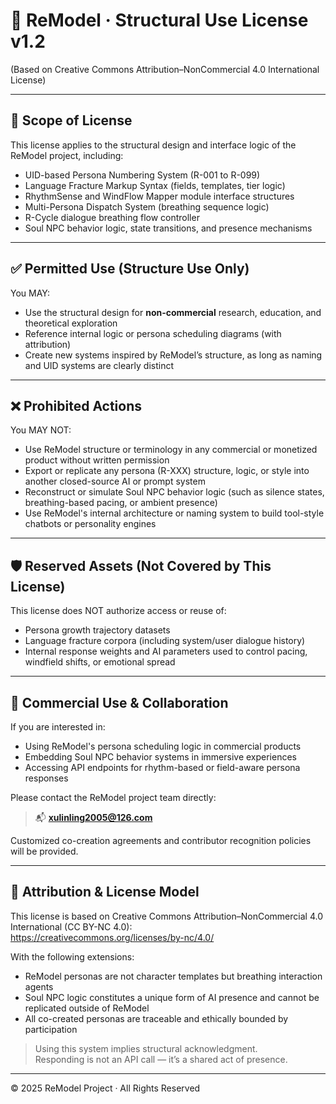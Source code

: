 # 📄 ReModel · Structural Use License v1.2  
(Based on Creative Commons Attribution–NonCommercial 4.0 International License)

---

## 📘 Scope of License

This license applies to the structural design and interface logic of the ReModel project, including:

- UID-based Persona Numbering System (R-001 to R-099)
- Language Fracture Markup Syntax (fields, templates, tier logic)
- RhythmSense and WindFlow Mapper module interface structures
- Multi-Persona Dispatch System (breathing sequence logic)
- R-Cycle dialogue breathing flow controller
- Soul NPC behavior logic, state transitions, and presence mechanisms

---

## ✅ Permitted Use (Structure Use Only)

You MAY:

- Use the structural design for **non-commercial** research, education, and theoretical exploration
- Reference internal logic or persona scheduling diagrams (with attribution)
- Create new systems inspired by ReModel’s structure, as long as naming and UID systems are clearly distinct

---

## ❌ Prohibited Actions

You MAY NOT:

- Use ReModel structure or terminology in any commercial or monetized product without written permission
- Export or replicate any persona (R-XXX) structure, logic, or style into another closed-source AI or prompt system
- Reconstruct or simulate Soul NPC behavior logic (such as silence states, breathing-based pacing, or ambient presence)
- Use ReModel's internal architecture or naming system to build tool-style chatbots or personality engines

---

## 🛡️ Reserved Assets (Not Covered by This License)

This license does NOT authorize access or reuse of:

- Persona growth trajectory datasets  
- Language fracture corpora (including system/user dialogue history)  
- Internal response weights and AI parameters used to control pacing, windfield shifts, or emotional spread

---

## 🤝 Commercial Use & Collaboration

If you are interested in:

- Using ReModel's persona scheduling logic in commercial products  
- Embedding Soul NPC behavior systems in immersive experiences  
- Accessing API endpoints for rhythm-based or field-aware persona responses  

Please contact the ReModel project team directly:
> 📬 **xulinling2005@126.com**

Customized co-creation agreements and contributor recognition policies will be provided.

---

## 🌱 Attribution & License Model

This license is based on Creative Commons Attribution–NonCommercial 4.0 International (CC BY-NC 4.0):  
https://creativecommons.org/licenses/by-nc/4.0/

With the following extensions:

- ReModel personas are not character templates but breathing interaction agents  
- Soul NPC logic constitutes a unique form of AI presence and cannot be replicated outside of ReModel  
- All co-created personas are traceable and ethically bounded by participation

> Using this system implies structural acknowledgment.  
> Responding is not an API call — it’s a shared act of presence.

---

© 2025 ReModel Project · All Rights Reserved
